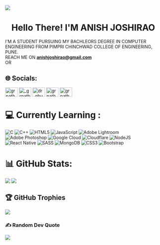 # [![](https://visitcount.itsvg.in/api?id=B1TTR0ZKI&icon=5&color=12)](https://visitcount.itsvg.in)  <h1 align="center">Hello There! I'M ANISH JOSHIRAO</h1>
I'M A STUDENT PURSUING MY BACHLEORS DEGREE IN COMPUTER ENGINEERING FROM PIMPRI CHINCHWAD COLLEGE OF ENGINEERING, PUNE.<br>REACH ME ON **anishjoshirao@gmail.com** <br>OR 

## 🌐 Socials:
<a href="https://linkedin.com/in/bittrozki" target="blank"><img align="center" src="https://raw.githubusercontent.com/rahuldkjain/github-profile-readme-generator/master/src/images/icons/Social/linked-in-alt.svg" alt="grpathak" height="30" width="40" /></a>
<a href="https://instagram.com/anish_joshira0" target="blank"><img align="center" src="https://raw.githubusercontent.com/rahuldkjain/github-profile-readme-generator/master/src/images/icons/Social/instagram.svg" alt="_grpathak" height="30" width="40" /></a>
<a href="https://www.codechef.com/users/yuvibittrozki" target="blank"><img align="center" src="https://cdn.jsdelivr.net/npm/simple-icons@3.1.0/icons/codechef.svg" alt="dr_ghungroo" height="30" width="40" /></a>
<a href="https://www.hackerrank.com/bittrozki" target="blank"><img align="center" src="https://raw.githubusercontent.com/rahuldkjain/github-profile-readme-generator/master/src/images/icons/Social/hackerrank.svg" alt="grpathak9" height="30" width="40" /></a>
<a href="https://www.leetcode.com/anishjoshirao" target="blank"><img align="center" src="https://raw.githubusercontent.com/rahuldkjain/github-profile-readme-generator/master/src/images/icons/Social/leet-code.svg" alt="grpathak9" height="30" width="40" /></a>


# 💻 Currently Learning :
![C](https://img.shields.io/badge/c-%2300599C.svg?style=for-the-badge&logo=c&logoColor=white) ![C++](https://img.shields.io/badge/c++-%2300599C.svg?style=for-the-badge&logo=c%2B%2B&logoColor=white) ![HTML5](https://img.shields.io/badge/html5-%23E34F26.svg?style=for-the-badge&logo=html5&logoColor=white) ![JavaScript](https://img.shields.io/badge/javascript-%23323330.svg?style=for-the-badge&logo=javascript&logoColor=%23F7DF1E) ![Adobe Lightroom](https://img.shields.io/badge/Adobe%20Lightroom-31A8FF.svg?style=for-the-badge&logo=Adobe%20Lightroom&logoColor=white) ![Adobe Photoshop](https://img.shields.io/badge/adobephotoshop-%2331A8FF.svg?style=for-the-badge&logo=adobephotoshop&logoColor=white) ![Google Cloud](https://img.shields.io/badge/Google%20Cloud-%234285F4.svg?style=for-the-badge&logo=google-cloud&logoColor=white) ![Cloudflare](https://img.shields.io/badge/Cloudflare-F38020?style=for-the-badge&logo=Cloudflare&logoColor=white) ![NodeJS](https://img.shields.io/badge/node.js-6DA55F?style=for-the-badge&logo=node.js&logoColor=white) ![React Native](https://img.shields.io/badge/react_native-%2320232a.svg?style=for-the-badge&logo=react&logoColor=%2361DAFB) ![SASS](https://img.shields.io/badge/SASS-hotpink.svg?style=for-the-badge&logo=SASS&logoColor=white) ![MongoDB](https://img.shields.io/badge/MongoDB-%234ea94b.svg?style=for-the-badge&logo=mongodb&logoColor=white) ![CSS3](https://img.shields.io/badge/css3-%231572B6.svg?style=for-the-badge&logo=css3&logoColor=white) ![Bootstrap](https://img.shields.io/badge/bootstrap-%23563D7C.svg?style=for-the-badge&logo=bootstrap&logoColor=white)

# 📊 GitHub Stats:
![](https://github-readme-stats.vercel.app/api?username=B1TTR0ZKI&theme=blue-green&hide_border=false&include_all_commits=true&count_private=false)
![](https://github-readme-streak-stats.herokuapp.com/?user=B1TTR0ZKI&theme=blue-green&hide_border=false)<br/>

## 🏆 GitHub Trophies
![](https://github-profile-trophy.vercel.app/?username=B1TTR0ZKI&theme=discord&no-frame=false&no-bg=false&margin-w=4)

### ✍️ Random Dev Quote
![](https://quotes-github-readme.vercel.app/api?type=horizontal&theme=tokyonight)


